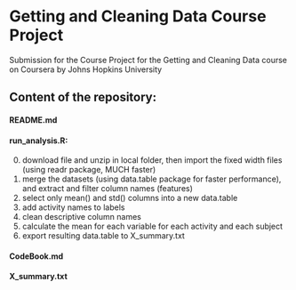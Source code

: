 # Getting and Cleaning Data Course Project
Submission for the Course Project for the Getting and Cleaning Data course on Coursera by Johns Hopkins University

## Content of the repository:
#### README.md
#### run_analysis.R:

0. download file and unzip in local folder, then import the fixed width files (using readr package, MUCH faster)
1. merge the datasets (using data.table package for faster performance), and extract and filter column names (features)
2. select only mean() and std() columns into a new data.table
3. add activity names to labels
4. clean descriptive column names
5. calculate the mean for each variable for each activity and each subject
6. export resulting data.table to X_summary.txt

#### CodeBook.md
#### X_summary.txt